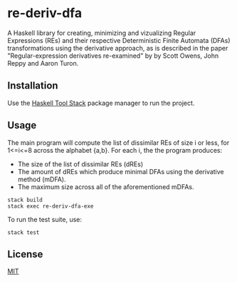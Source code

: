 # re-deriv-dfa

A Haskell library for creating, minimizing and vizualizing Regular Expressions (REs) and their respective 
Deterministic Finite Automata (DFAs) transformations using the derivative approach, as is described in the paper
"Regular-expression derivatives re-examined" by by Scott Owens, John Reppy and Aaron Turon.


## Installation

Use the [Haskell Tool Stack](https://docs.haskellstack.org/en/stable/README/) package manager to run
the project.

## Usage
The main program will compute the list of dissimilar REs of size i or less, for 1<=i<=8 across the alphabet {a,b}.
For each i, the the program produces:
  - The size of the list of dissimilar REs (dREs)
  - The amount of dREs which produce minimal DFAs using the derivative method (mDFA).
  - The maximum size across all of the aforementioned mDFAs.

```batch
stack build
stack exec re-deriv-dfa-exe
```

To run the test suite, use:

```batch
stack test
```

## License
[MIT](https://choosealicense.com/licenses/mit/)
